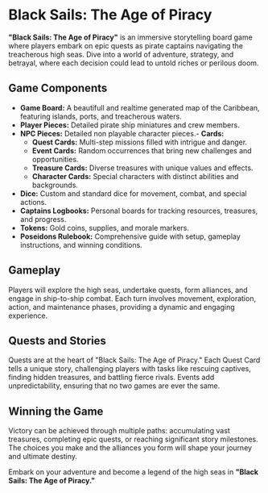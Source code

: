 # Black Sails: The Age of Piracy

**"Black Sails: The Age of Piracy"** is an immersive storytelling board game where players embark on epic quests as pirate captains navigating the treacherous high seas. Dive into a world of adventure, strategy, and betrayal, where each decision could lead to untold riches or perilous doom.

## Game Components

- **Game Board:** A beautifull and realtime generated map of the Caribbean, featuring islands, ports, and treacherous waters.
- **Player Pieces:** Detailed pirate ship miniatures and crew members.
- **NPC Pieces:** Detailed non playable character pieces.- **Cards:**
  - **Quest Cards:** Multi-step missions filled with intrigue and danger.
  - **Event Cards:** Random occurrences that bring new challenges and opportunities.
  - **Treasure Cards:** Diverse treasures with unique values and effects.
  - **Character Cards:** Special characters with distinct abilities and backgrounds.
- **Dice:** Custom and standard dice for movement, combat, and special actions.
- **Captains Logbooks:** Personal boards for tracking resources, treasures, and progress.
- **Tokens:** Gold coins, supplies, and morale markers.
- **Poseidons Rulebook:** Comprehensive guide with setup, gameplay instructions, and winning conditions.

## Gameplay

Players will explore the high seas, undertake quests, form alliances, and engage in ship-to-ship combat. Each turn involves movement, exploration, action, and maintenance phases, providing a dynamic and engaging experience.

## Quests and Stories

Quests are at the heart of "Black Sails: The Age of Piracy." Each Quest Card tells a unique story, challenging players with tasks like rescuing captives, finding hidden treasures, and battling fierce rivals. Events add unpredictability, ensuring that no two games are ever the same.

## Winning the Game

Victory can be achieved through multiple paths: accumulating vast treasures, completing epic quests, or reaching significant story milestones. The choices you make and the alliances you form will shape your journey and ultimate destiny.

Embark on your adventure and become a legend of the high seas in **"Black Sails: The Age of Piracy."**
